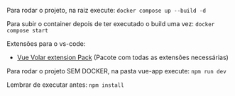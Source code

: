 Para rodar o projeto, na raiz execute:
`docker compose up --build -d`


Para subir o container depois de ter executado o build uma vez:
`docker compose start`

Extensões para o vs-code:

- [Vue Volar extension Pack][def] (Pacote com todas as extensões necessárias)

[def]: https://marketplace.visualstudio.com/items?itemName=MisterJ.vue-volar-extention-pack

Para rodar o projeto SEM DOCKER, na pasta vue-app execute:
`npm run dev`

Lembrar de executar antes:
`npm install`